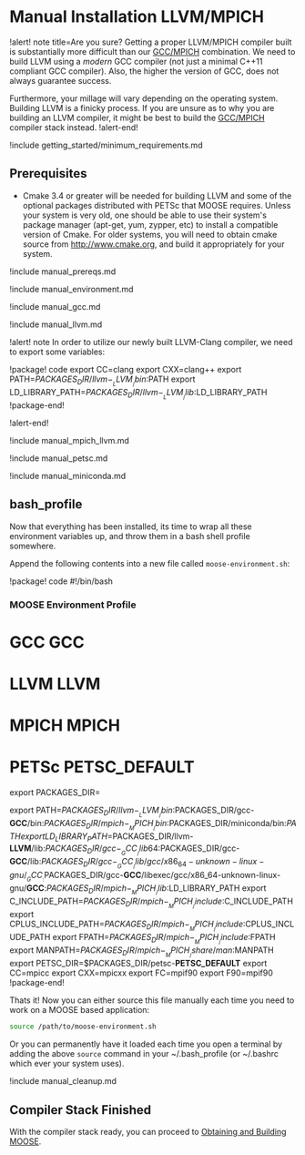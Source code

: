 # Manual Installation LLVM/MPICH

!alert! note title=Are you sure?
Getting a proper LLVM/MPICH compiler built is substantially more difficult than our [GCC/MPICH](getting_started/installation/manual_installation_gcc.md) combination. We need to build LLVM using a *modern* GCC compiler (not just a minimal C++11 compliant GCC compiler). Also, the higher the version of GCC, does not always guarantee success.

Furthermore, your millage will vary depending on the operating system. Building LLVM is a finicky process. If you are unsure as to why you are building an LLVM compiler, it might be best to build the [GCC/MPICH](getting_started/installation/manual_installation_gcc.md) compiler stack instead.
!alert-end!

!include getting_started/minimum_requirements.md

## Prerequisites

- Cmake 3.4 or greater will be needed for building LLVM and some of the optional packages distributed with PETSc that MOOSE requires. Unless your system is very old, one should be able to use their system's package manager (apt-get, yum, zypper, etc) to install a compatible version of Cmake. For older systems, you will need to obtain cmake source from http://www.cmake.org, and build it appropriately for your system.

!include manual_prereqs.md

!include manual_environment.md

!include manual_gcc.md

!include manual_llvm.md

!alert! note
In order to utilize our newly built LLVM-Clang compiler, we need to export some variables:

!package! code
export CC=clang
export CXX=clang++
export PATH=$PACKAGES_DIR/llvm-__LLVM__/bin:$PATH
export LD_LIBRARY_PATH=$PACKAGES_DIR/llvm-__LLVM__/lib:$LD_LIBRARY_PATH
!package-end!

!alert-end!

!include manual_mpich_llvm.md

!include manual_petsc.md

!include manual_miniconda.md

## bash_profile

Now that everything has been installed, its time to wrap all these environment variables up, and throw them in a bash shell profile somewhere.

Append the following contents into a new file called `moose-environment.sh`:

!package! code
#!/bin/bash
### MOOSE Environment Profile
# GCC __GCC__
# LLVM __LLVM__
# MPICH __MPICH__
# PETSc __PETSC_DEFAULT__

export PACKAGES_DIR=<what ever you exported initially during the Environment setup>

export PATH=$PACKAGES_DIR/llvm-__LLVM__/bin:$PACKAGES_DIR/gcc-__GCC__/bin:$PACKAGES_DIR/mpich-__MPICH__/bin:$PACKAGES_DIR/miniconda/bin:$PATH
export LD_LIBRARY_PATH=$PACKAGES_DIR/llvm-__LLVM__/lib:$PACKAGES_DIR/gcc-__GCC__/lib64:$PACKAGES_DIR/gcc-__GCC__/lib:$PACKAGES_DIR/gcc-__GCC__/lib/gcc/x86_64-unknown-linux-gnu/__GCC__:$PACKAGES_DIR/gcc-__GCC__/libexec/gcc/x86_64-unknown-linux-gnu/__GCC__:$PACKAGES_DIR/mpich-__MPICH__/lib:$LD_LIBRARY_PATH
export C_INCLUDE_PATH=$PACKAGES_DIR/mpich-__MPICH__/include:$C_INCLUDE_PATH
export CPLUS_INCLUDE_PATH=$PACKAGES_DIR/mpich-__MPICH__/include:$CPLUS_INCLUDE_PATH
export FPATH=$PACKAGES_DIR/mpich-__MPICH__/include:$FPATH
export MANPATH=$PACKAGES_DIR/mpich-__MPICH__/share/man:$MANPATH
export PETSC_DIR=$PACKAGES_DIR/petsc-__PETSC_DEFAULT__
export CC=mpicc
export CXX=mpicxx
export FC=mpif90
export F90=mpif90
!package-end!

Thats it! Now you can either source this file manually each time you need to work on a MOOSE based
application:

```bash
source /path/to/moose-environment.sh
```

Or you can permanently have it loaded each time you open a terminal by adding the above `source`
command in your ~/.bash_profile (or ~/.bashrc which ever your system uses).

!include manual_cleanup.md

## Compiler Stack Finished

With the compiler stack ready, you can proceed to [Obtaining and Building MOOSE](getting_started/installation/install_moose.md).

